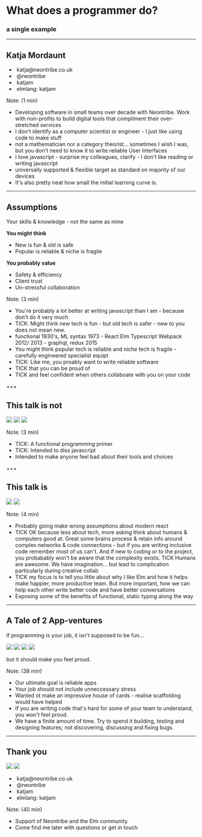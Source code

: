 # What does a programmer do?
### a single example

---

<!-- .element id="me" data-background="#8fcbdc" -->

## Katja Mordaunt

- &nbsp;katja&#64;neontribe.co.uk<!-- .element class="icon-envelop"-->
- &nbsp;@neontribe<!-- .element class="icon-twitter" -->
- &nbsp;katjam<!-- .element class="icon-github" -->
- &nbsp;elmlang: katjam<!-- .element class="icon-slack" -->

Note:
(1 min)
- Developing software in small teams over decade with Neontribe. Work with non-profits to build digital tools that compliment their over-stretched services
- I don't identify as a computer scientist or engineer - I just like using code to make stuff
- not a mathematician nor a category theorist... sometimes I wish I was, but you don't need to know it to write reliable User Interfaces
- I love javascript - surprise my colleagues, clarify - I don't like reading or writing javascript
- universally supported & flexible target as standard on majority of our devices
- It's also pretty neat how small the initial learning curve is.

---

## Assumptions

Your skills & knowledge - not the same as mine

**You might think**<!-- .element class="fragment" data-fragment-index="2"-->
- New is fun & old is safe<!-- .element class="fragment" data-fragment-index="2"-->
- Popular is reliable & niche is fragile<!-- .element class="fragment" data-fragment-index="3"-->

**You probably value**<!-- .element class="fragment" data-fragment-index="4"-->
- Safety & efficiency<!-- .element class="fragment" data-fragment-index="4"-->
- Client trust<!-- .element class="fragment" data-fragment-index="5"-->
- Un-stressful collaboration<!-- .element class="fragment" data-fragment-index="6"-->

Note:
(3 min)
- You're probably a lot better at writing javascript than I am - because don't do it very much
- TICK: Might think new tech is fun - but old tech is safer - new to you does not mean new.
- functional 1930's, ML syntax 1973 - React Elm Typescript Webpack 2012/ 2013 - graphql, redux 2015
- You might think popular tech is reliable and niche tech is fragile - carefully engineered specialist equipt
- TICK: Like me, you proably want to write reliable software 
- TICK that you can be proud of
- TICK and feel confident when others collaboate with you on your code

+++

## This talk is not

![](assets/images/functional-primer.png)<!-- .element class="fragment" data-fragment-index="1" -->
![](assets/images/anti-js.png)<!-- .element class="fragment inline" data-fragment-index="2" -->
![](assets/images/tools-choices.png)<!-- .element class="fragment inline" data-fragment-index="2" -->

Note:
(3 min)
- TICK: A functional programming primer
- TICK: Intended to diss javascript
- Intended to make anyone feel bad about their tools and choices

+++

## This talk is
![](assets/images/computers.jpg)<!-- .element class="fragment" data-fragment-index="1" -->
![](assets/images/humans.jpg)<!-- .element class="fragment" data-fragment-index="2" -->

Note:
(4 min)
- Probably going make wrong assumptions about modern react
- TICK OK because less about tech, more asking think about humans & computers good at. Great some brains process & retain info around complex networks & code connections - but if you are writing inclusive code remember most of us can't. And if new to coding or to the project, you probabably won't be aware that the complexity exists. TICK Humans are awesome. We have imagination... but lead to complication particularly during creative collab
- TICK my focus is to tell you little about why I like Elm and how it helps make happier, more productive team. But more important, how we can help each other write better code and have better conversations
- Exposing some of the benefits of functional, static typing along the way

---

<!-- .element id="app-venture" data-transition="zoom" data-background="#8fcbdc" -->

## A Tale of 2 App-ventures

<!-- CONCLUDE AND SUMMARY -->

If programming is your job, it isn't supposed to be fun...

![](assets/images/cards1.jpg)<!-- .element class="fragment inline" data-fragment-index="1"-->
![](assets/images/cards3.jpg)<!-- .element class="fragment inline" data-fragment-index="2"-->
![](assets/images/cards2.jpg)<!-- .element class="fragment inline" data-fragment-index="3"-->
![](assets/images/cards-down.jpg)<!-- .element class="fragment" data-fragment-index="4"-->

but it should make you feel proud.<!-- .element class="fragment" data-fragment-index="5"-->

Note:
(38 min)
- Our ultimate goal is reliable apps
- Your job should not include unneccessary stress
- Wanted ot make an impressive house of cards - realise scaffolding would have helped
- If you are writing code that's hard for some of your team to understand, you won't feel proud.
- We have a finite amount of time. Try to spend it building, testing and designing features; not discovering, discussing and fixing bugs.

---

<!-- .element id="thanks" data-background="#8fcbdc" -->

## Thank you

![](assets/images/neontribe-logo-pink.png)
![](assets/images/elm.png)

- &nbsp;katja&#64;neontribe.co.uk<!-- .element class="icon-envelop"-->
- &nbsp;@neontribe<!-- .element class="icon-twitter" -->
- &nbsp;katjam<!-- .element class="icon-github" -->
- &nbsp;elmlang: katjam<!-- .element class="icon-slack" -->

Note:
(40 min)
- Support of Neontribe and the Elm community
- Come find me later with questions or get in touch
